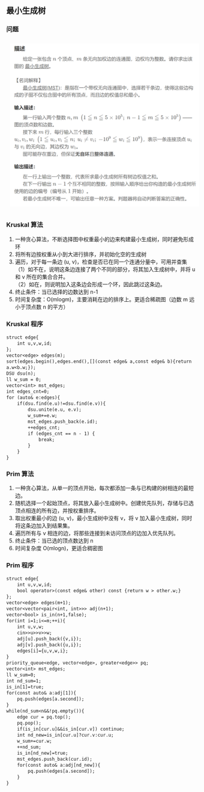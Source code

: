 ## 最小生成树
### 问题
<img src="../../../pic/C-Lang/Algorithm/Tree&Map/mst_exp1.png" style="width:600px;padding:10px;"/>

### Kruskal 算法
1. 一种贪心算法，不断选择图中权重最小的边来构建最小生成树，同时避免形成环
2. 将所有边按权重从小到大进行排序，并初始化空的生成树
3. 遍历，对于每一条边 (u, v)，检查是否已在同一个连通分量中，可用并查集\
（1）如不在，说明这条边连接了两个不同的部分，将其加入生成树中，并将 u 和 v 所在的集合合并。\
（2）如在，则说明加入这条边会形成一个环，因此跳过这条边。
4. 终止条件：当已选择的边数达到 n-1
5. 时间复杂度：O(mlogm)，主要消耗在边的排序上。更适合稀疏图（边数 m 远小于顶点数 n 的平方）
### Kruskal 程序
```
struct edge{
    int u,v,w,id;
};
vector<edge> edges(m);
sort(edges.begin(),edges.end(),[](const edge& a,const edge& b){return a.w<b.w;});
DSU dsu(n);
ll w_sum = 0;
vector<int> mst_edges;
int edges_cnt=0;
for (auto& e:edges){
    if(dsu.find(e.u)!=dsu.find(e.v)){
        dsu.unite(e.u, e.v);
        w_sum+=e.w;
        mst_edges.push_back(e.id);
        ++edges_cnt;
        if (edges_cnt == n - 1) {
            break;
        }
    }
}
```
### Prim 算法
1. 一种贪心算法，从单一的顶点开始，每次都添加一条与已构建的树相连的最短边。
2. 随机选择一个起始顶点，将其放入最小生成树中。创建优先队列，存储与已选顶点相连的所有边，并按权重排序。
3. 取出权重最小的边 (u, v)，最小生成树中没有 v，将 v 加入最小生成树，同时将这条边加入到结果集。
4. 遍历所有与 v 相连的边，将那些连接到未访问顶点的边加入优先队列。
5. 终止条件：当已选的顶点数达到 n 
6. 时间复杂度 O(mlogn)，更适合稠密图
### Prim 程序
```
struct edge{
    int u,v,w,id;
    bool operator>(const edge& other) const {return w > other.w;}
};
vector<edge> edges(m+1);
vector<vector<pair<int, int>>> adj(n+1);
vector<bool> is_in(n+1,false);
for(int i=1;i<=m;++i){
    int u,v,w;
    cin>>u>>v>>w;
    adj[u].push_back({v,i});
    adj[v].push_back({u,i});
    edges[i]={u,v,w,i};
}
priority_queue<edge, vector<edge>, greater<edge>> pq;
vector<int> mst_edges;
ll w_sum=0;
int nd_sum=1;
is_in[1]=true;
for(const auto& a:adj[1]){
    pq.push(edges[a.second]);
}
while(nd_sum<n&&!pq.empty()){
    edge cur = pq.top();
    pq.pop();
    if(is_in[cur.u]&&is_in[cur.v]) continue;
    int nd_new=is_in[cur.u]?cur.v:cur.u;
    w_sum+=cur.w;
    ++nd_sum;
    is_in[nd_new]=true;
    mst_edges.push_back(cur.id);
    for(const auto& a:adj[nd_new]){
        pq.push(edges[a.second]);
    }
}
```